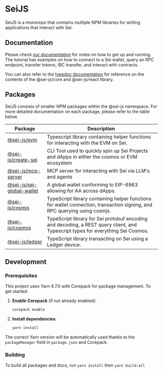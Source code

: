 # SeiJS

SeiJS is a monorepo that contains multiple NPM libraries for writing applications that interact with Sei.

## Documentation

Please check [our documentation](https://docs.sei.io) for notes on how to get up and running. The tutorial has examples
on how to connect to a Sei wallet, query an RPC endpoint, transfer tokens, IBC transfer, and interact with contracts.

You can also refer to the [typedoc documentation](https://sei-protocol.github.io/sei-js/) for reference on the contents
of the @sei-js/core and @sei-js/react library.

## Packages

SeiJS consists of smaller NPM packages within the @sei-js namespace. For more detailed documentation on each package,
please refer to the table below.

| Package                                                 | Description                                                                                                                     |
|---------------------------------------------------------|---------------------------------------------------------------------------------------------------------------------------------|
| [@sei-js/evm](packages/evm)                             | Typescript library containing helper functions for interacting with the EVM on Sei.                                             |
| [@sei-js/create-sei](packages/create-sei)               | CLI Tool used to quickly spin up Sei Projects and dApps in either the cosmos or EVM ecosystem                                   |
| [@sei-js/mcp-server](packages/mcp-server)               | MCP server for interacting with Sei via LLM's and agents                                                                        |
| [@sei-js/sei-global-wallet](packages/sei-global-wallet) | A global wallet conforming to EIP-6963 allowing for AA across dApps.                                                            |
| [@sei-js/cosmjs](packages/cosmjs)                       | TypeScript library containing helper functions for wallet connection, transaction signing, and RPC querying using cosmjs.       |
| [@sei-js/cosmos](packages/cosmos)                       | TypeScript library for Sei protobuf encoding and decoding, a REST query client, and Typescript types for everything Sei Cosmos. |
| [@sei-js/ledger](packages/ledger)                       | TypeScript library transacting on Sei using a Ledger device.                                                                    |

## Development

### Prerequisites

This project uses Yarn 4.7.0 with Corepack for package management. To get started:

1. **Enable Corepack** (if not already enabled):
   ```bash
   corepack enable
   ```

2. **Install dependencies**:
   ```bash
   yarn install
   ```

The correct Yarn version will be automatically used thanks to the `packageManager` field in `package.json` and Corepack.

### Building

To build all packages and docs, run `yarn install` then `yarn build:all`
